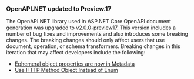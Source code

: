 ### OpenAPI.NET updated to Preview.17

The OpenAPI.NET library used in ASP.NET Core OpenAPI document generation was upgraded to [v2.0.0-preview17](https://www.nuget.org/packages/Microsoft.OpenApi/2.0.0-preview.17). This version includes a number of bug fixes and improvements and also introduces some breaking changes. The breaking changes should only affect users that use document, operation, or schema transformers. Breaking changes in this iteration that may affect developers include the following:

* [Ephemeral object properties are now in Metadata](https://github.com/microsoft/OpenAPI.NET/blob/main/docs/upgrade-guide-2.md#ephemeral-object-properties-are-now-in-metadata)
* [Use HTTP Method Object Instead of Enum](https://github.com/microsoft/OpenAPI.NET/blob/main/docs/upgrade-guide-2.md#use-http-method-object-instead-of-enum)
